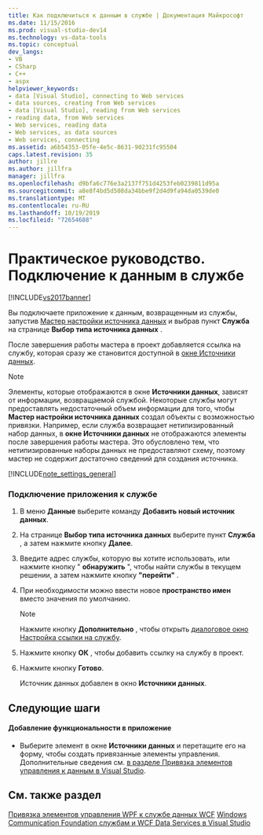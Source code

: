 ```yaml
---
title: Как подключиться к данным в службе | Документация Майкрософт
ms.date: 11/15/2016
ms.prod: visual-studio-dev14
ms.technology: vs-data-tools
ms.topic: conceptual
dev_langs:
- VB
- CSharp
- C++
- aspx
helpviewer_keywords:
- data [Visual Studio], connecting to Web services
- data sources, creating from Web services
- data [Visual Studio], reading from Web services
- reading data, from Web services
- Web services, reading data
- Web services, as data sources
- Web services, connecting
ms.assetid: a6b54353-05fe-4e5c-8631-90231fc95504
caps.latest.revision: 35
author: jillre
ms.author: jillfra
manager: jillfra
ms.openlocfilehash: d9bfa6c776e3a2137f751d4253feb0239811d95a
ms.sourcegitcommit: a8e8f4bd5d508da34bbe9f2d4d9fa94da0539de0
ms.translationtype: MT
ms.contentlocale: ru-RU
ms.lasthandoff: 10/19/2019
ms.locfileid: "72654688"
---
```

# <a name="how-to-connect-to-data-in-a-service"></a>Практическое руководство. Подключение к данным в службе
[!INCLUDE[vs2017banner](../includes/vs2017banner.md)]

Вы подключаете приложение к данным, возвращенным из службы, запустив [Мастер настройки источника данных](https://msdn.microsoft.com/library/c4df7de5-5da0-4064-940c-761dd6d9e28f) и выбрав пункт **Служба** на странице **Выбор типа источника данных** .

 После завершения работы мастера в проект добавляется ссылка на службу, которая сразу же становится доступной в [окне Источники данных](https://msdn.microsoft.com/library/0d20f699-cc95-45b3-8ecb-c7edf1f67992).

> [!NOTE]
> Элементы, которые отображаются в окне **Источники данных**, зависят от информации, возвращаемой службой. Некоторые службы могут предоставлять недостаточный объем информации для того, чтобы **Мастер настройки источника данных** создал объекты с возможностью привязки. Например, если служба возвращает нетипизированный набор данных, в **окне Источники данных** не отображаются элементы после завершения работы мастера. Это обусловлено тем, что нетипизированные наборы данных не предоставляют схему, поэтому мастер не содержит достаточно сведений для создания источника.

 [!INCLUDE[note_settings_general](../includes/note-settings-general-md.md)]

### <a name="to-connect-your-application-to-a-service"></a>Подключение приложения к службе

1. В меню **Данные** выберите команду **Добавить новый источник данных**.

2. На странице **Выбор типа источника данных** выберите пункт **Служба** , а затем нажмите кнопку **Далее**.

3. Введите адрес службы, которую вы хотите использовать, или нажмите кнопку " **обнаружить** ", чтобы найти службы в текущем решении, а затем нажмите кнопку **"перейти"** .

4. При необходимости можно ввести новое **пространство имен** вместо значения по умолчанию.

    > [!NOTE]
    > Нажмите кнопку **Дополнительно** , чтобы открыть [диалоговое окно Настройка ссылки на службу](../data-tools/configure-service-reference-dialog-box.md).

5. Нажмите кнопку **ОК** , чтобы добавить ссылку на службу в проект.

6. Нажмите кнопку **Готово**.

     Источник данных добавлен в окно **Источники данных**.

## <a name="next-steps"></a>Следующие шаги

#### <a name="to-add-functionality-to-your-application"></a>Добавление функциональности в приложение

- Выберите элемент в окне **Источники данных** и перетащите его на форму, чтобы создать привязанные элементы управления. Дополнительные сведения см. [в разделе Привязка элементов управления к данным в Visual Studio](../data-tools/bind-controls-to-data-in-visual-studio.md).

## <a name="see-also"></a>См. также раздел
 [Привязка элементов управления WPF к службе данных WCF](../data-tools/bind-wpf-controls-to-a-wcf-data-service.md) [Windows Communication Foundation службам и WCF Data Services в Visual Studio](../data-tools/windows-communication-foundation-services-and-wcf-data-services-in-visual-studio.md)
